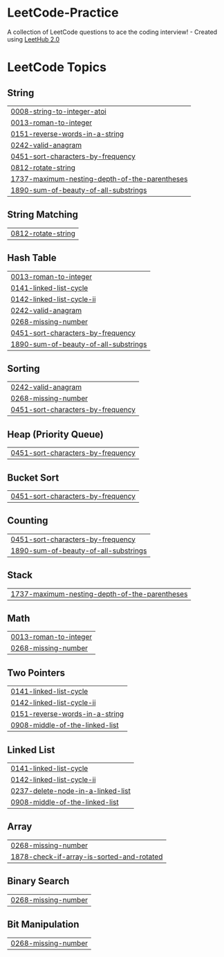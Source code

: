 # LeetCode-Practice
A collection of LeetCode questions to ace the coding interview! - Created using [LeetHub 2.0](https://github.com/maitreya2954/LeetHub-2.0-Firefox)

<!---LeetCode Topics Start-->
# LeetCode Topics
## String
|  |
| ------- |
| [0008-string-to-integer-atoi](https://github.com/dhruvj014/LeetCode-Practice/tree/master/0008-string-to-integer-atoi) |
| [0013-roman-to-integer](https://github.com/dhruvj014/LeetCode-Practice/tree/master/0013-roman-to-integer) |
| [0151-reverse-words-in-a-string](https://github.com/dhruvj014/LeetCode-Practice/tree/master/0151-reverse-words-in-a-string) |
| [0242-valid-anagram](https://github.com/dhruvj014/LeetCode-Practice/tree/master/0242-valid-anagram) |
| [0451-sort-characters-by-frequency](https://github.com/dhruvj014/LeetCode-Practice/tree/master/0451-sort-characters-by-frequency) |
| [0812-rotate-string](https://github.com/dhruvj014/LeetCode-Practice/tree/master/0812-rotate-string) |
| [1737-maximum-nesting-depth-of-the-parentheses](https://github.com/dhruvj014/LeetCode-Practice/tree/master/1737-maximum-nesting-depth-of-the-parentheses) |
| [1890-sum-of-beauty-of-all-substrings](https://github.com/dhruvj014/LeetCode-Practice/tree/master/1890-sum-of-beauty-of-all-substrings) |
## String Matching
|  |
| ------- |
| [0812-rotate-string](https://github.com/dhruvj014/LeetCode-Practice/tree/master/0812-rotate-string) |
## Hash Table
|  |
| ------- |
| [0013-roman-to-integer](https://github.com/dhruvj014/LeetCode-Practice/tree/master/0013-roman-to-integer) |
| [0141-linked-list-cycle](https://github.com/dhruvj014/LeetCode-Practice/tree/master/0141-linked-list-cycle) |
| [0142-linked-list-cycle-ii](https://github.com/dhruvj014/LeetCode-Practice/tree/master/0142-linked-list-cycle-ii) |
| [0242-valid-anagram](https://github.com/dhruvj014/LeetCode-Practice/tree/master/0242-valid-anagram) |
| [0268-missing-number](https://github.com/dhruvj014/LeetCode-Practice/tree/master/0268-missing-number) |
| [0451-sort-characters-by-frequency](https://github.com/dhruvj014/LeetCode-Practice/tree/master/0451-sort-characters-by-frequency) |
| [1890-sum-of-beauty-of-all-substrings](https://github.com/dhruvj014/LeetCode-Practice/tree/master/1890-sum-of-beauty-of-all-substrings) |
## Sorting
|  |
| ------- |
| [0242-valid-anagram](https://github.com/dhruvj014/LeetCode-Practice/tree/master/0242-valid-anagram) |
| [0268-missing-number](https://github.com/dhruvj014/LeetCode-Practice/tree/master/0268-missing-number) |
| [0451-sort-characters-by-frequency](https://github.com/dhruvj014/LeetCode-Practice/tree/master/0451-sort-characters-by-frequency) |
## Heap (Priority Queue)
|  |
| ------- |
| [0451-sort-characters-by-frequency](https://github.com/dhruvj014/LeetCode-Practice/tree/master/0451-sort-characters-by-frequency) |
## Bucket Sort
|  |
| ------- |
| [0451-sort-characters-by-frequency](https://github.com/dhruvj014/LeetCode-Practice/tree/master/0451-sort-characters-by-frequency) |
## Counting
|  |
| ------- |
| [0451-sort-characters-by-frequency](https://github.com/dhruvj014/LeetCode-Practice/tree/master/0451-sort-characters-by-frequency) |
| [1890-sum-of-beauty-of-all-substrings](https://github.com/dhruvj014/LeetCode-Practice/tree/master/1890-sum-of-beauty-of-all-substrings) |
## Stack
|  |
| ------- |
| [1737-maximum-nesting-depth-of-the-parentheses](https://github.com/dhruvj014/LeetCode-Practice/tree/master/1737-maximum-nesting-depth-of-the-parentheses) |
## Math
|  |
| ------- |
| [0013-roman-to-integer](https://github.com/dhruvj014/LeetCode-Practice/tree/master/0013-roman-to-integer) |
| [0268-missing-number](https://github.com/dhruvj014/LeetCode-Practice/tree/master/0268-missing-number) |
## Two Pointers
|  |
| ------- |
| [0141-linked-list-cycle](https://github.com/dhruvj014/LeetCode-Practice/tree/master/0141-linked-list-cycle) |
| [0142-linked-list-cycle-ii](https://github.com/dhruvj014/LeetCode-Practice/tree/master/0142-linked-list-cycle-ii) |
| [0151-reverse-words-in-a-string](https://github.com/dhruvj014/LeetCode-Practice/tree/master/0151-reverse-words-in-a-string) |
| [0908-middle-of-the-linked-list](https://github.com/dhruvj014/LeetCode-Practice/tree/master/0908-middle-of-the-linked-list) |
## Linked List
|  |
| ------- |
| [0141-linked-list-cycle](https://github.com/dhruvj014/LeetCode-Practice/tree/master/0141-linked-list-cycle) |
| [0142-linked-list-cycle-ii](https://github.com/dhruvj014/LeetCode-Practice/tree/master/0142-linked-list-cycle-ii) |
| [0237-delete-node-in-a-linked-list](https://github.com/dhruvj014/LeetCode-Practice/tree/master/0237-delete-node-in-a-linked-list) |
| [0908-middle-of-the-linked-list](https://github.com/dhruvj014/LeetCode-Practice/tree/master/0908-middle-of-the-linked-list) |
## Array
|  |
| ------- |
| [0268-missing-number](https://github.com/dhruvj014/LeetCode-Practice/tree/master/0268-missing-number) |
| [1878-check-if-array-is-sorted-and-rotated](https://github.com/dhruvj014/LeetCode-Practice/tree/master/1878-check-if-array-is-sorted-and-rotated) |
## Binary Search
|  |
| ------- |
| [0268-missing-number](https://github.com/dhruvj014/LeetCode-Practice/tree/master/0268-missing-number) |
## Bit Manipulation
|  |
| ------- |
| [0268-missing-number](https://github.com/dhruvj014/LeetCode-Practice/tree/master/0268-missing-number) |
<!---LeetCode Topics End-->